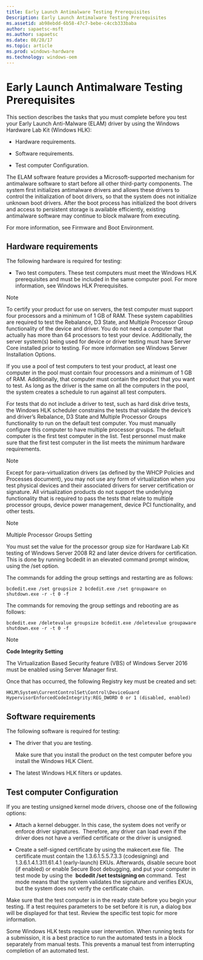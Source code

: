 ```yaml
---
title: Early Launch Antimalware Testing Prerequisites
Description: Early Launch Antimalware Testing Prerequisites
ms.assetid: ab98ebdd-6b58-47c7-bebe-c4ccb333baba
author: sapaetsc-msft
ms.author: sapaetsc
ms.date: 08/28/17
ms.topic: article
ms.prod: windows-hardware
ms.technology: windows-oem
---
```


# Early Launch Antimalware Testing Prerequisites

This section describes the tasks that you must complete before you test your Early Launch Anti-Malware (ELAM) driver by using the Windows Hardware Lab Kit (Windows HLK):

-   <xref local="BKMK_HardwareRequirements">Hardware requirements</b>.

-   <xref local="BKMK_SoftwareRequirements">Software requirements</b>.

-   <xref local="BKMK_TestComputerConfiguration">Test computer Configuration</b>.

The ELAM software feature provides a Microsoft-supported mechanism for antimalware software to start before all other third-party components. The system first initializes antimalware drivers and allows these drivers to control the initialization of boot drivers, so that the system does not initialize unknown boot drivers. After the boot process has initialized the boot drivers and access to persistent storage is available efficiently, existing antimalware software may continue to block malware from executing.

For more information, see <xref hlink="http://go.microsoft.com/fwlink/?LinkId=236092">Firmware and Boot Environment</b>.

## Hardware requirements

The following hardware is required for testing:

-   Two test computers. These test computers must meet the Windows HLK prerequisites and must be included in the same computer pool. For more information, see <xref rid="p_sxs_hlk.windows_hlk_prerequisites">Windows HLK Prerequisites</b>.

>[!NOTE]
To certify your product for use on servers, the test computer must support four processors and a minimum of 1 GB of RAM. These system capabilities are required to test the Rebalance, D3 State, and Multiple Processor Group functionality of the device and driver. You do not need a computer that actually has more than 64 processors to test your device. Additionally, the server system(s) being used for device or driver testing must have Server Core installed prior to testing. For more information see <xref hlink="http://go.microsoft.com/fwlink/p/?LinkID=251454">Windows Server Installation Options</b>.

If you use a pool of test computers to test your product, at least one computer in the pool must contain four processors and a minimum of 1 GB of RAM. Additionally, that computer must contain the product that you want to test. As long as the driver is the same on all the computers in the pool, the system creates a schedule to run against all test computers.

For tests that do not include a driver to test, such as hard disk drive tests, the Windows HLK scheduler constrains the tests that validate the device’s and driver’s Rebalance, D3 State and Multiple Processor Groups functionality to run on the default test computer. You must manually configure this computer to have multiple processor groups. The default computer is the first test computer in the list. Test personnel must make sure that the first test computer in the list meets the minimum hardware requirements.


>[!NOTE]
Except for para-virtualization drivers (as defined by the <xref hlink="http://go.microsoft.com/fwlink/p/?LinkID=615222">WHCP Policies and Processes</b> document), you may not use any form of virtualization when you test physical devices and their associated drivers for server certification or signature. All virtualization products do not support the underlying functionality that is required to pass the tests that relate to multiple processor groups, device power management, device PCI functionality, and other tests.


>[!NOTE]
Multiple Processor Groups Setting
You must set the value for the processor group size for Hardware Lab Kit testing of Windows Server 2008 R2 and later device drivers for certification. This is done by running bcdedit in an elevated command prompt window, using the /set option.

The commands for adding the group settings and restarting are as follows:

`bcdedit.exe /set groupsize 2 bcdedit.exe /set groupaware on shutdown.exe -r -t 0 -f`
The commands for removing the group settings and rebooting are as follows:

`bcdedit.exe /deletevalue groupsize bcdedit.exe /deletevalue groupaware shutdown.exe -r -t 0 -f`

>[!NOTE]
**Code Integrity Setting**

The Virtualization Based Security feature (VBS) of Windows Server 2016 must be enabled using Server Manager first.

Once that has occurred, the following Registry key must be created and set:

`HKLM\System\CurrentControlSet\Control\DeviceGuard HypervisorEnforcedCodeIntegrity:REG_DWORD 0 or 1 (disabled, enabled)`

## Software requirements

The following software is required for testing:

-   The driver that you are testing.

    <note type="warning">
    Make sure that you install the product on the test computer before you install the Windows HLK Client.

    
-   The latest Windows HLK filters or updates.

## Test computer Configuration

If you are testing unsigned kernel mode drivers, choose one of the following options:

-   Attach a kernel debugger. In this case, the system does not verify or enforce driver signatures.  Therefore, any driver can load even if the driver does not have a verified certificate or the driver is unsigned.

-   Create a self-signed certificate by using the makecert.exe file.  The certificate must contain the 1.3.6.1.5.5.7.3.3 (codesigning) and 1.3.6.1.4.1.311.61.4.1 (early-launch) EKUs. Afterwards, disable secure boot (if enabled) or enable Secure Boot debugging, and put your computer in test mode by using the  **bcdedit /set testsigning on** command.  Test mode means that the system validates the signature and verifies EKUs, but the system does not verify the certificate chain.

Make sure that the test computer is in the ready state before you begin your testing. If a test requires parameters to be set before it is run, a dialog box will be displayed for that test. Review the specific test topic for more information.

Some Windows HLK tests require user intervention. When running tests for a submission, it is a best practice to run the automated tests in a block separately from manual tests. This prevents a manual test from interrupting completion of an automated test.



